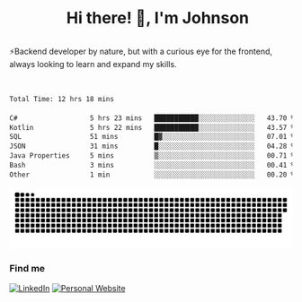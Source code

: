 <div id="user-content-toc">
  <ul align="center">
    <summary><h1 style="display: inline-block">Hi there! 👋, I'm Johnson</h1></summary>
  </ul>
</div>

⚡Backend developer by nature, but with a curious eye for the frontend, always looking to learn and expand my skills.

<br>


<!--START_SECTION:waka-->

```txt
Total Time: 12 hrs 18 mins

C#                  5 hrs 23 mins   ███████████░░░░░░░░░░░░░░   43.70 %
Kotlin              5 hrs 22 mins   ███████████░░░░░░░░░░░░░░   43.57 %
SQL                 51 mins         █▓░░░░░░░░░░░░░░░░░░░░░░░   07.01 %
JSON                31 mins         █░░░░░░░░░░░░░░░░░░░░░░░░   04.28 %
Java Properties     5 mins          ▒░░░░░░░░░░░░░░░░░░░░░░░░   00.71 %
Bash                3 mins          ░░░░░░░░░░░░░░░░░░░░░░░░░   00.41 %
Other               1 min           ░░░░░░░░░░░░░░░░░░░░░░░░░   00.20 %
```

<!--END_SECTION:waka-->

<picture>
  <source  srcset="https://github.com/joshwambere/joshwambere/blob/output/github-contribution-grid-snake-dark.svg?palette=github-dark">
  <source  srcset="https://github.com/joshwambere/joshwambere/blob/output/github-contribution-grid-snake.svg">
  <img alt="github contribution grid snake animation" src="https://github.com/joshwambere/joshwambere/blob/output/github-contribution-grid-snake.svg">
</picture>

### Find me
<a href="https://www.linkedin.com/in/dusabe-johnson" target="_blank"><img src="https://img.shields.io/badge/LinkedIn-%230077B5.svg?&style=flat&logo=linkedin&logoColor=white" alt="LinkedIn"></a>
‎‎ [![Personal Website](https://img.shields.io/badge/visit-Johnsonis.me-blue)](https://johnsonis.me/)
